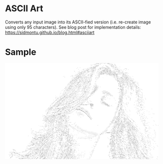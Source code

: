 # ASCII Art

Converts any input image into its ASCII-fied version (i.e. re-create image using only 95 characters). See blog post for implementation details: https://sidmontu.github.io/blog.html#asciiart

# Sample

![alt text](https://github.com/sidmontu/ascii/blob/master/results/jen_bw.jpg?raw=true)
